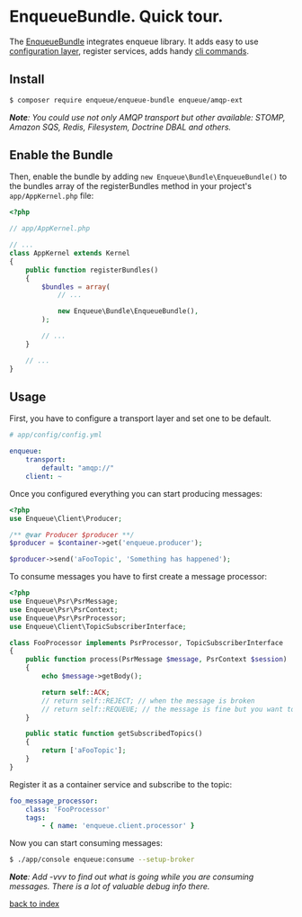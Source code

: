 # EnqueueBundle. Quick tour.

The [EnqueueBundle](https://github.com/php-enqueue/enqueue-bundle) integrates enqueue library.
It adds easy to use [configuration layer](config_reference.md), register services, adds handy [cli commands](cli_commands.md).

## Install

```bash
$ composer require enqueue/enqueue-bundle enqueue/amqp-ext
```

_**Note**: You could use not only AMQP transport but other available: STOMP, Amazon SQS, Redis, Filesystem, Doctrine DBAL and others._

## Enable the Bundle

Then, enable the bundle by adding `new Enqueue\Bundle\EnqueueBundle()` to the bundles array of the registerBundles method in your project's `app/AppKernel.php` file:

```php
<?php

// app/AppKernel.php

// ...
class AppKernel extends Kernel
{
    public function registerBundles()
    {
        $bundles = array(
            // ...

            new Enqueue\Bundle\EnqueueBundle(),
        );

        // ...
    }

    // ...
}
```

## Usage

First, you have to configure a transport layer and set one to be default.

```yaml
# app/config/config.yml

enqueue:
    transport:
        default: "amqp://"
    client: ~
```

Once you configured everything you can start producing messages:

```php
<?php
use Enqueue\Client\Producer;

/** @var Producer $producer **/
$producer = $container->get('enqueue.producer');

$producer->send('aFooTopic', 'Something has happened');
```

To consume messages you have to first create a message processor:

```php
<?php
use Enqueue\Psr\PsrMessage;
use Enqueue\Psr\PsrContext;
use Enqueue\Psr\PsrProcessor;
use Enqueue\Client\TopicSubscriberInterface;

class FooProcessor implements PsrProcessor, TopicSubscriberInterface
{
    public function process(PsrMessage $message, PsrContext $session)
    {
        echo $message->getBody();

        return self::ACK;
        // return self::REJECT; // when the message is broken
        // return self::REQUEUE; // the message is fine but you want to postpone processing
    }

    public static function getSubscribedTopics()
    {
        return ['aFooTopic'];
    }
}
```

Register it as a container service and subscribe to the topic:

```yaml
foo_message_processor:
    class: 'FooProcessor'
    tags:
        - { name: 'enqueue.client.processor' }
```

Now you can start consuming messages:

```bash
$ ./app/console enqueue:consume --setup-broker
```

_**Note**: Add -vvv to find out what is going while you are consuming messages. There is a lot of valuable debug info there._


[back to index](../index.md)
